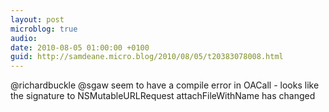 ```yaml
---
layout: post
microblog: true
audio: 
date: 2010-08-05 01:00:00 +0100
guid: http://samdeane.micro.blog/2010/08/05/t20383078008.html
---
```

@richardbuckle @sgaw seem to have a compile error in OACall - looks like the signature to NSMutableURLRequest attachFileWithName has changed
